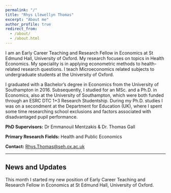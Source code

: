```yaml
---
permalink: "/"
title: "Rhys Llewellyn Thomas"
excerpt: "About me"
author_profile: true
redirect_from:
  - /about/
  - /about.html
---
```


I am an Early Career Teaching and Research Fellow in Economics at St Edmund Hall, University of Oxford. My research focuses on topics in Health Economics. My speciality is in applying econometric methods to health-related research questions. I teach Microeconomics related subjects to undergraduate students at the University of Oxford.

I graduated with a Bachelor’s degree in Economics from the University of Southampton in 2016. Subsequently, I studied for an MSc. and a Ph.D. in Economics, also at the University of Southampton, which were both funded through an ESRC DTC 1+3 Research Studentship. During my Ph.D. studies I was on a secondment at the Department for Education (UK), where I spent some time researching school exclusions and factors associated with disadvantaged pupil performance.



**PhD Supervisors:** Dr Emmanouil Mentzakis & Dr. Thomas Gall

**Primary Research Fields:** Health and Public Economics

**Contact:** Rhys.Thomas@seh.ox.ac.uk

***

## News and Updates
This month I started my new position of Early Career Teaching and Research Fellow in Economics at St Edmund Hall, University of Oxford. 
